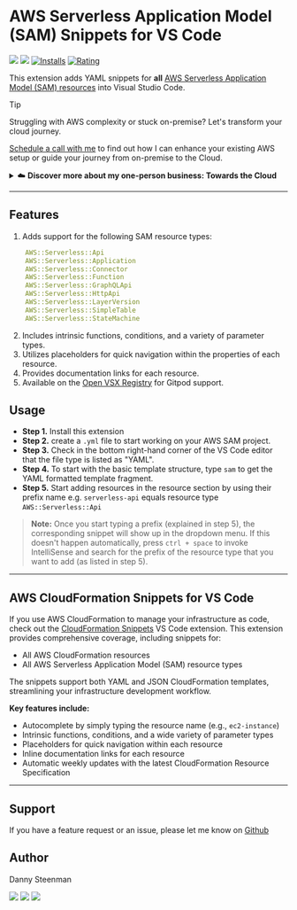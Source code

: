 # AWS Serverless Application Model (SAM) Snippets for VS Code

[![](https://img.shields.io/visual-studio-marketplace/v/dannysteenman.sam-snippets?color=374151&label=Visual%20Studio%20Marketplace&labelColor=000&logo=visual-studio-code&logoColor=0098FF)](https://marketplace.visualstudio.com/items?itemName=dannysteenman.sam-snippets)
[![](https://img.shields.io/visual-studio-marketplace/v/dannysteenman.sam-snippets?color=374151&label=Open%20VSX%20Registry&labelColor=000&logo=data:image/svg+xml;base64,PD94bWwgdmVyc2lvbj0iMS4wIiBlbmNvZGluZz0idXRmLTgiPz4KPHN2ZyB2aWV3Qm94PSI0LjYgNSA5Ni4yIDEyMi43IiB4bWxucz0iaHR0cDovL3d3dy53My5vcmcvMjAwMC9zdmciPgogIDxwYXRoIGQ9Ik0zMCA0NC4yTDUyLjYgNUg3LjN6TTQuNiA4OC41aDQ1LjNMMjcuMiA0OS40em01MSAwbDIyLjYgMzkuMiAyMi42LTM5LjJ6IiBmaWxsPSIjYzE2MGVmIi8+CiAgPHBhdGggZD0iTTUyLjYgNUwzMCA0NC4yaDQ1LjJ6TTI3LjIgNDkuNGwyMi43IDM5LjEgMjIuNi0zOS4xem01MSAwTDU1LjYgODguNWg0NS4yeiIgZmlsbD0iI2E2MGVlNSIvPgo8L3N2Zz4=&logoColor=0098FF)](https://open-vsx.org/extension/dannysteenman/sam-snippets)
[![Installs](https://img.shields.io/visual-studio-marketplace/i/dannysteenman.sam-snippets 'Currently Installed')](https://marketplace.visualstudio.com/items?itemName=dannysteenman.sam-snippets)
[![Rating](https://img.shields.io/visual-studio-marketplace/stars/dannysteenman.sam-snippets)](https://marketplace.visualstudio.com/items?itemName=dannysteenman.sam-snippets)

This extension adds YAML snippets for **all** [AWS Serverless Application Model (SAM) resources](https://docs.aws.amazon.com/serverless-application-model/latest/developerguide/sam-specification-resources-and-properties.html) into Visual Studio Code.

> [!TIP]
> Struggling with AWS complexity or stuck on-premise? Let's transform your cloud journey.
>
> [Schedule a call with me](https://towardsthecloud.com/contact) to find out how I can enhance your existing AWS setup or guide your journey from on-premise to the Cloud.
>
> <details><summary>☁️ <strong>Discover more about my one-person business: Towards the Cloud</strong></summary>
>
> <br/>
>
> Hi, I'm Danny – AWS expert and founder of [Towards the Cloud](https://towardsthecloud.com). With over a decade of hands-on experience, I specialized myself in deploying well-architected, highly scalable and cost-effective AWS Solutions using Infrastructure as Code (IaC).
>
> #### When you work with me, you're getting a package deal of expertise and personalized service:
>
> - **AWS CDK Proficiency**: I bring deep AWS CDK knowledge to the table, ensuring your infrastructure is not just maintainable and scalable, but also fully automated.
> - **AWS Certified**: [Equipped with 7 AWS Certifications](https://www.credly.com/users/dannysteenman/badges), including DevOps Engineer & Solutions Architect Professional, to ensure best practices across diverse cloud scenarios.
> - **Direct Access**: You work with me, not a team of managers. Expect quick decisions and high-quality work.
> - **Tailored Solutions**: Understanding that no two businesses are alike, I Custom-fit cloud infrastructure for your unique needs.
> - **Cost-Effective**: I'll optimize your AWS spending without cutting corners on performance or security.
> - **Seamless CI/CD**: I'll set up smooth CI/CD processes using GitHub Actions, making changes a breeze through Pull Requests.
>
> *My mission is simple: I'll free you from infrastructure headaches so you can focus on what truly matters – your core business.*
>
> Ready to unlock the full potential of AWS Cloud?
>
> <a href="https://towardsthecloud.com/contact"><img alt="Schedule your call" src="https://img.shields.io/badge/schedule%20your%20call-success.svg?style=for-the-badge"/></a>
> </details>

---
## Features

1. Adds support for the following SAM resource types:

```YAML
    AWS::Serverless::Api
    AWS::Serverless::Application
    AWS::Serverless::Connector
    AWS::Serverless::Function
    AWS::Serverless::GraphQLApi
    AWS::Serverless::HttpApi
    AWS::Serverless::LayerVersion
    AWS::Serverless::SimpleTable
    AWS::Serverless::StateMachine
```

2. Includes intrinsic functions, conditions, and a variety of parameter types.
3. Utilizes placeholders for quick navigation within the properties of each resource.
4. Provides documentation links for each resource.
5. Available on the [Open VSX Registry](https://open-vsx.org/extension/dannysteenman/sam-snippets) for Gitpod support.

## Usage

* **Step 1.** Install this extension
* **Step 2.** create a `.yml` file to start working on your AWS SAM project.
* **Step 3.** Check in the bottom right-hand corner of the VS Code editor that the file type is listed as "YAML".
* **Step 4.** To start with the basic template structure, type `sam` to get the YAML formatted template fragment.
* **Step 5.** Start adding resources in the resource section by using their prefix name e.g. ```serverless-api``` equals resource type ```AWS::Serverless::Api```

> **Note:** Once you start typing a prefix (explained in step 5), the corresponding snippet will show up in the dropdown menu. If this doesn't happen automatically, press `ctrl + space` to invoke IntelliSense and search for the prefix of the resource type that you want to add (as listed in step 5).

---
## AWS CloudFormation Snippets for VS Code

If you use AWS CloudFormation to manage your infrastructure as code, check out the [CloudFormation Snippets](https://marketplace.visualstudio.com/items?itemName=dannysteenman.cloudformation-yaml-snippets) VS Code extension. This extension provides comprehensive coverage, including snippets for:

- All AWS CloudFormation resources
- All AWS Serverless Application Model (SAM) resource types

The snippets support both YAML and JSON CloudFormation templates, streamlining your infrastructure development workflow.

**Key features include:**
- Autocomplete by simply typing the resource name (e.g., `ec2-instance`)
- Intrinsic functions, conditions, and a wide variety of parameter types
- Placeholders for quick navigation within each resource
- Inline documentation links for each resource
- Automatic weekly updates with the latest CloudFormation Resource Specification

---
## Support

If you have a feature request or an issue, please let me know on [Github](https://github.com/dannysteenman/vscode-sam-snippets/issues)

## Author

Danny Steenman

[![](https://img.shields.io/badge/LinkedIn-0077B5?style=for-the-badge&logo=linkedin&logoColor=white)](https://www.linkedin.com/in/dannysteenman)
[![](https://img.shields.io/badge/X-000000?style=for-the-badge&logo=x&logoColor=white)](https://twitter.com/dannysteenman)
[![](https://img.shields.io/badge/GitHub-2b3137?style=for-the-badge&logo=github&logoColor=white)](https://github.com/dannysteenman)
